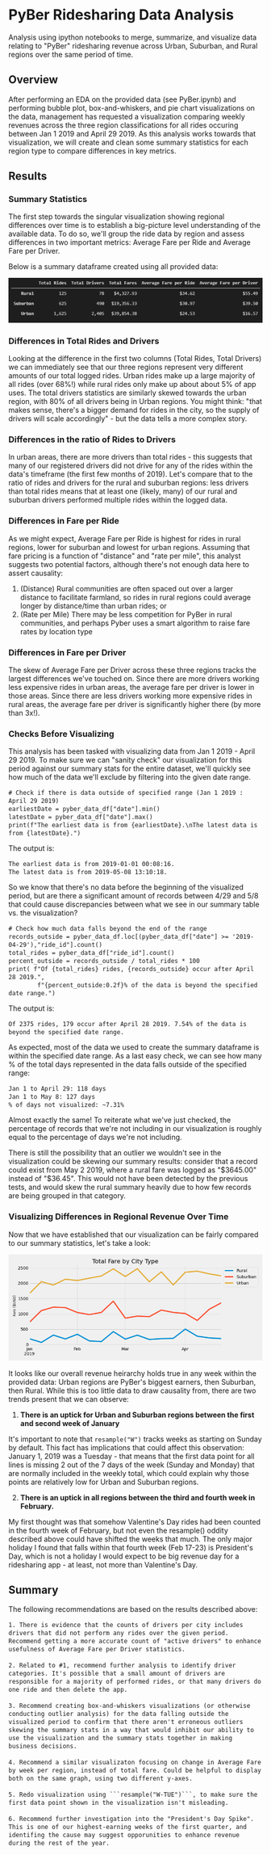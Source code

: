 # PyBer Ridesharing Data Analysis
Analysis using ipython notebooks to merge, summarize, and visualize data relating to "PyBer" ridesharing revenue across Urban, Suburban, and Rural regions over the same period of time.

## Overview
After performing an EDA on the provided data (see PyBer.ipynb) and performing bubble plot, box-and-whiskers, and pie chart visualizations on the data, management has requested a visualization comparing weekly revenues across the three region classifications for all rides occuring between Jan 1 2019 and April 29 2019. As this analysis works towards that visualization, we will create and clean some summary statistics for each region type to compare differences in key metrics.

## Results
### Summary Statistics
The first step towards the singular visualization showing regional differences over time is to establish a big-picture level understanding of the available data. To do so, we'll group the ride data by region and assess differences in two important metrics: Average Fare per Ride and Average Fare per Driver.

Below is a summary dataframe created using all provided data:

![](./Resources/typeSummaries.png)

### Differences in Total Rides and Drivers
Looking at the difference in the first two columns (Total Rides, Total Drivers) we can immediately see that our three regions represent very different amounts of our total logged rides. Urban rides make up a large majority of all rides (over 68%!) while rural rides only make up about about 5% of app uses. The total drivers statistics are similarly skewed towards the urban region, with 80% of all drivers being in Urban regions. You might think: "that makes sense, there's a bigger demand for rides in the city, so the supply of drivers will scale accordingly" - but the data tells a more complex story.

### Differences in the ratio of Rides to Drivers
In urban areas, there are more drivers than total rides - this suggests that many of our registered drivers did not drive for any of the rides within the data's timeframe (the first few months of 2019). Let's compare that to the ratio of rides and drivers for the rural and suburban regions: less drivers than total rides means that at least one (likely, many) of our rural and suburban drivers performed multiple rides within the logged data.

### Differences in Fare per Ride
As we might expect, Average Fare per Ride is highest for rides in rural regions, lower for suburban and lowest for urban regions. Assuming that fare pricing is a function of "distance" and "rate per mile", this analyst suggests two potential factors, although there's not enough data here to assert causality: 
1. (Distance) Rural communities are often spaced out over a larger distance to facilitate farmland, so rides in rural regions could average longer by distance/time than urban rides; or
2. (Rate per Mile) There may be less competition for PyBer in rural communities, and perhaps Pyber uses a smart algorithm to raise fare rates by location type

### Differences in Fare per Driver
The skew of Average Fare per Driver across these three regions tracks the largest differences we've touched on. Since there are more drivers working less expensive rides in urban areas, the average fare per driver is lower in those areas. Since there are less drivers working more expensive rides in rural areas, the average fare per driver is significantly higher there (by more than 3x!). 

### Checks Before Visualizing
This analysis has been tasked with visualizing data from Jan 1 2019 - April 29 2019. To make sure we can "sanity check" our visualization for this period against our summary stats for the entire dataset, we'll quickly see how much of the data we'll exclude by filtering into the given date range. 

```
# Check if there is data outside of specified range (Jan 1 2019 : April 29 2019)
earliestDate = pyber_data_df["date"].min()
latestDate = pyber_data_df["date"].max()
print(f"The earliest data is from {earliestDate}.\nThe latest data is from {latestDate}.")
```
The output is:
```
The earliest data is from 2019-01-01 00:08:16.
The latest data is from 2019-05-08 13:10:18.
```
So we know that there's no data before the beginning of the visualized period, but are there a significant amount of records between 4/29 and 5/8 that could cause discrepancies between what we see in our summary table vs. the visualization?

```
# Check how much data falls beyond the end of the range
records_outside = pyber_data_df.loc[(pyber_data_df["date"] >= '2019-04-29'),"ride_id"].count()
total_rides = pyber_data_df["ride_id"].count()
percent_outside = records_outside / total_rides * 100
print( f"Of {total_rides} rides, {records_outside} occur after April 28 2019.",
        f"{percent_outside:0.2f}% of the data is beyond the specified date range.")
```
The output is:
```
Of 2375 rides, 179 occur after April 28 2019. 7.54% of the data is beyond the specified date range.
```

As expected, most of the data we used to create the summary dataframe is within the specified date range. As a last easy check, we can see how many % of the total days represented in the data falls outside of the specified range:
```
Jan 1 to April 29: 118 days
Jan 1 to May 8: 127 days
% of days not visualized: ~7.31%
```
Almost exactly the same! To reiterate what we've just checked, the percentage of records that we're not including in our visualization is roughly equal to the percentage of days we're not including.

There is still the possibility that an outlier we wouldn't see in the visualization could be skewing our summary results: consider that a record could exist from May 2 2019, where a rural fare was logged as "$3645.00" instead of "$36.45". This would not have been detected by the previous tests, and would skew the rural summary heavily due to how few records are being grouped in that category.

### Visualizing Differences in Regional Revenue Over Time
Now that we have established that our visualization can be fairly compared to our summary statistics, let's take a look:

![](./Analysis/PyBer_fare_summary.png.png)

It looks like our overall revenue heirarchy holds true in any week within the provided data: Urban regions are PyBer's biggest earners, then Suburban, then Rural. While this is too little data to draw causality from, there are two trends present that we can observe:
1. **There is an uptick for Urban and Suburban regions between the first and second week of January**

It's important to note that ```resample("W")``` tracks weeks as starting on Sunday by default. This fact has implications that could affect this observation:
January 1, 2019 was a Tuesday - that means that the first data point for all lines is missing 2 out of the 7 days of the week (Sunday and Monday) that are normally included in the weekly total, which could explain why those points are relatively low for Urban and Suburban regions.

2. **There is an uptick in all regions between the third and fourth week in February.**

My first thought was that somehow Valentine's Day rides had been counted in the fourth week of February, but not even the resample() oddity described above could have shifted the weeks that much. The only major holiday I found that falls within that fourth week (Feb 17-23) is President's Day, which is not a holiday I would expect to be big revenue day for a ridesharing app - at least, not more than Valentine's Day.  

## Summary
The following recommendations are based on the results described above:

    1. There is evidence that the counts of drivers per city includes drivers that did not perform any rides over the given period. Recommend getting a more accurate count of "active drivers" to enhance usefulness of Average Fare per Driver statistics.

    2. Related to #1, recommend further analysis to identify driver categories. It's possible that a small amount of drivers are responsible for a majority of performed rides, or that many drivers do one ride and then delete the app.

    3. Recommend creating box-and-whiskers visualizations (or otherwise conducting outlier analysis) for the data falling outside the visualized period to confirm that there aren't erroneous outliers skewing the summary stats in a way that would inhibit our ability to use the visualization and the summary stats together in making business decisions.

    4. Recommend a similar visualizaton focusing on change in Average Fare by week per region, instead of total fare. Could be helpful to display both on the same graph, using two different y-axes.

    5. Redo visualization using ```resample("W-TUE")```, to make sure the first data point shown in the visualization isn't misleading. 

    6. Recommend further investigation into the "President's Day Spike". This is one of our highest-earning weeks of the first quarter, and identifing the cause may suggest opporunities to enhance revenue during the rest of the year.